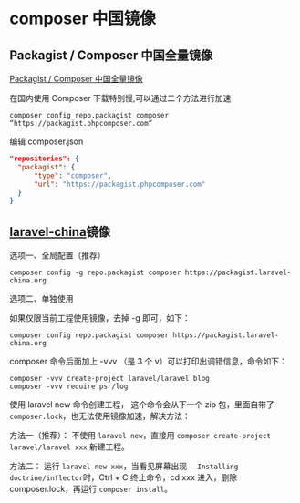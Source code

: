 # composer 中国镜像

## Packagist / Composer 中国全量镜像

[Packagist / Composer 中国全量镜像](https://pkg.phpcomposer.com/)

在国内使用 Composer 下载特别慢,可以通过二个方法进行加速

```shell
composer config repo.packagist composer “https://packagist.phpcomposer.com“
```

编辑 composer.json

```json
"repositories": {
  "packagist": {
      "type": "composer",
      "url": "https://packagist.phpcomposer.com"
  }
}
```

## [laravel-china](https://laravel-china.org/topics/4484/composer-mirror-use-help)镜像

选项一、全局配置（推荐）

```shell
composer config -g repo.packagist composer https://packagist.laravel-china.org
```

选项二、单独使用

如果仅限当前工程使用镜像，去掉 -g 即可，如下：

```shell
composer config repo.packagist composer https://packagist.laravel-china.org
```

composer 命令后面加上 -vvv （是 3 个 v）可以打印出调错信息，命令如下：

```shell
composer -vvv create-project laravel/laravel blog
composer -vvv require psr/log
```

使用 laravel new 命令创建工程， 这个命令会从下一个 zip 包，里面自带了 `composer.lock`，也无法使用镜像加速，解决方法：

方法一（推荐）：
不使用 `laravel new`，直接用 `composer create-project laravel/laravel xxx` 新建工程。

方法二：
运行 `laravel new xxx`，当看见屏幕出现 `- Installing doctrine/inflector`时，Ctrl + C 终止命令，cd xxx 进入，删除 composer.lock，再运行 `composer install`。
